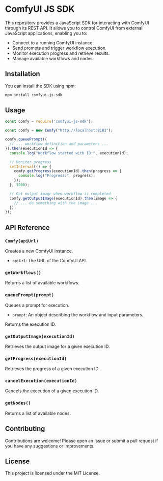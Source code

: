 
# ComfyUI JS SDK

This repository provides a JavaScript SDK for interacting with ComfyUI through its REST API. It allows you to control ComfyUI from external JavaScript applications, enabling you to:

- Connect to a running ComfyUI instance.
- Send prompts and trigger workflow execution.
- Monitor execution progress and retrieve results.
- Manage available workflows and nodes.

## Installation

You can install the SDK using npm:

```bash
npm install comfyui-js-sdk
```

## Usage

```javascript
const Comfy = require('comfyui-js-sdk');

const comfy = new Comfy("http://localhost:8181");

comfy.queuePrompt({
  // ... workflow definition and parameters ...
}).then(executionId => {
  console.log("Workflow started with ID:", executionId);

  // Monitor progress
  setInterval(() => {
    comfy.getProgress(executionId).then(progress => {
      console.log("Progress:", progress);
    });
  }, 1000);

  // Get output image when workflow is completed
  comfy.getOutputImage(executionId).then(image => {
    // ... do something with the image ...
  });
});
```

## API Reference

### `Comfy(apiUrl)`

Creates a new ComfyUI instance.

- `apiUrl`: The URL of the ComfyUI API.

### `getWorkflows()`

Returns a list of available workflows.

### `queuePrompt(prompt)`

Queues a prompt for execution.

- `prompt`: An object describing the workflow and input parameters.

Returns the execution ID.

### `getOutputImage(executionId)`

Retrieves the output image for a given execution ID.

### `getProgress(executionId)`

Retrieves the progress of a given execution ID.

### `cancelExecution(executionId)`

Cancels the execution of a given execution ID.

### `getNodes()`

Returns a list of available nodes.


## Contributing

Contributions are welcome! Please open an issue or submit a pull request if you have any suggestions or improvements.

## License

This project is licensed under the MIT License.


